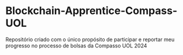 # Blockchain-Apprentice-Compass-UOL
Repositório criado com o único propósito de participar e reportar meu progresso no processo de bolsas da Compasso UOL 2024
